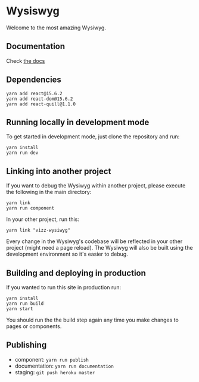 # Wysiswyg
Welcome to the most amazing Wysiwyg.

## Documentation
Check [the docs](https://resource-watch.github.io/vizz-wysiwyg/styleguide/)

## Dependencies
    yarn add react@15.6.2
    yarn add react-dom@15.6.2    
    yarn add react-quill@1.1.0

## Running locally in development mode
To get started in development mode, just clone the repository and run:

    yarn install
    yarn run dev

## Linking into another project
If you want to debug the Wysiwyg within another project, please execute the following in the main directory:

    yarn link
    yarn run component

In your other project, run this:

    yarn link "vizz-wysiwyg"

Every change in the Wysiwyg's codebase will be reflected in your other project (might need a page reload). The Wysiwyg will also be built using the development environment so it's easier to debug.

## Building and deploying in production
If you wanted to run this site in production run:

    yarn install
    yarn run build
    yarn start

You should run the the build step again any time you make changes to pages or
components.

## Publishing
- component: `yarn run publish`
- documentation: `yarn run documentation`
- staging: `git push heroku master`
